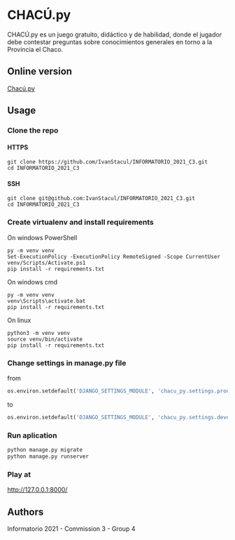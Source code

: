 # CHACÚ.py

CHACÚ.py es un juego gratuito, didáctico y de habilidad, donde el jugador debe contestar preguntas sobre conocimientos generales en torno a la Provincia el Chaco.

## Online version

[Chacú.py](https://chacu-py.herokuapp.com/)

## Usage

### Clone the repo

#### HTTPS

``` shell
git clone https://github.com/IvanStacul/INFORMATORIO_2021_C3.git
cd INFORMATORIO_2021_C3
```

#### SSH

``` shell
git clone git@github.com:IvanStacul/INFORMATORIO_2021_C3.git
cd INFORMATORIO_2021_C3
```

### Create virtualenv and install requirements

On windows PowerShell

```shell
py -m venv venv
Set-ExecutionPolicy -ExecutionPolicy RemoteSigned -Scope CurrentUser
venv/Scripts/Activate.ps1
pip install -r requirements.txt
```

On windows cmd

```shell
py -m venv venv
venv\Scripts\activate.bat
pip install -r requirements.txt
```

On linux

```shell
python3 -m venv venv
source venv/bin/activate
pip install -r requirements.txt
```

### Change settings in manage.py file

from

```python
os.environ.setdefault('DJANGO_SETTINGS_MODULE', 'chacu_py.settings.production')
```

to

```python
os.environ.setdefault('DJANGO_SETTINGS_MODULE', 'chacu_py.settings.development')
```

### Run aplication

```python
python manage.py migrate
python manage.py runserver
```

### Play at

http://127.0.0.1:8000/

## Authors

Informatorio 2021 - Commission 3 - Group 4
